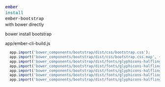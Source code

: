 <span class="hljs-tag" style="color: rgb(0, 0, 128); font-family: Consolas, Menlo, Monaco, 'Lucida Console', 'Liberation Mono', 'DejaVu Sans Mono', 'Bitstream Vera Sans Mono', 'Courier New', monospace; font-size: 14px; line-height: 19px; white-space: pre; widows: 1;">ember</span><span style="font-family: Consolas, Menlo, Monaco, 'Lucida Console', 'Liberation Mono', 'DejaVu Sans Mono', 'Bitstream Vera Sans Mono', 'Courier New', monospace; font-size: 14px; line-height: 19px; white-space: pre; widows: 1; background-color: rgb(248, 248, 248);"> </span><span class="hljs-rule" style="font-family: Consolas, Menlo, Monaco, 'Lucida Console', 'Liberation Mono', 'DejaVu Sans Mono', 'Bitstream Vera Sans Mono', 'Courier New', monospace; font-size: 14px; line-height: 19px; white-space: pre; widows: 1;"><span class="hljs-attribute" style="color: rgb(0, 128, 128);">install</span><span class="hljs-value"> ember-bootstrap</span></span><br>
with bower directly

bower install bootstrap

app/ember-cli-build.js
```js
  app.import('bower_components/bootstrap/dist/css/bootstrap.css');
  app.import('bower_components/bootstrap/dist/css/bootstrap.css.map', { destDir: 'assets' });
  app.import('bower_components/bootstrap/dist/fonts/glyphicons-halflings-regular.eot', { destDir: 'fonts' });
  app.import('bower_components/bootstrap/dist/fonts/glyphicons-halflings-regular.svg', { destDir: 'fonts' });
  app.import('bower_components/bootstrap/dist/fonts/glyphicons-halflings-regular.ttf', { destDir: 'fonts' });
  app.import('bower_components/bootstrap/dist/fonts/glyphicons-halflings-regular.woff', { destDir: 'fonts' });
  app.import('bower_components/bootstrap/dist/fonts/glyphicons-halflings-regular.woff2', { destDir: 'fonts' });
```